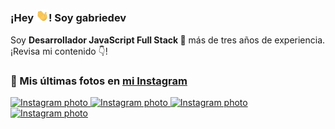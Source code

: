 <h3>¡Hey <img src="https://raw.githubusercontent.com/ABSphreak/ABSphreak/master/gifs/Hi.gif" width="20px" decondig="async">! Soy gabriedev</h3>

<p>Soy <strong>Desarrollador JavaScript Full Stack 🚀</strong> más de tres años de experiencia.<br />¡Revisa mi contenido 👇!</p>

### 📸 Mis últimas fotos en [mi Instagram](https://instagram.com/gabrie.dev)


<a href='https://instagram.com/p/CvMDAgtsm6j' target='_blank'>
  <img width='20%' src='https://instagram.fkiv3-1.fna.fbcdn.net/v/t51.2885-15/363283716_185057437893094_6434751601503753544_n.jpg?stp=dst-jpg_e15&_nc_ht=instagram.fkiv3-1.fna.fbcdn.net&_nc_cat=110&_nc_ohc=vZ-tMVz1PIIAX9wUPUP&edm=APU89FABAAAA&ccb=7-5&oh=00_AfBukqFV1RWHwEyBHzK44w2ACfPTmBlT3g9VXAJoYAZOAg&oe=64CA7949&_nc_sid=bc0c2c' alt='Instagram photo' />
</a>
<a href='https://instagram.com/p/CtruQitPJU1' target='_blank'>
  <img width='20%' src='https://instagram.fkiv3-1.fna.fbcdn.net/v/t51.2885-15/354557634_595647665883083_2498794285121939883_n.jpg?stp=dst-jpg_e15_fr_s1080x1080&_nc_ht=instagram.fkiv3-1.fna.fbcdn.net&_nc_cat=111&_nc_ohc=kv2vzifAK14AX-fTRhV&edm=APU89FABAAAA&ccb=7-5&oh=00_AfCMzLmDgj4TGF2R9wEF36f6ePhi8nmp633LCElaS8SEvQ&oe=64CA8EA3&_nc_sid=bc0c2c' alt='Instagram photo' />
</a>
<a href='https://instagram.com/p/CtrtZEhvfjK' target='_blank'>
  <img width='20%' src='https://instagram.fkiv3-1.fna.fbcdn.net/v/t51.2885-15/354566352_1280061536273536_3184760590463359796_n.jpg?stp=dst-jpg_e15&_nc_ht=instagram.fkiv3-1.fna.fbcdn.net&_nc_cat=104&_nc_ohc=bdKCa4P6f4sAX9_kgyo&edm=APU89FABAAAA&ccb=7-5&oh=00_AfBRpDTm7SSVIPeYkg_R9-wvhfbQbrpgnYaVfcsPYCdQ_w&oe=64C9F39C&_nc_sid=bc0c2c' alt='Instagram photo' />
</a>
<a href='https://instagram.com/p/CtDUXiGIwfW' target='_blank'>
  <img width='20%' src='https://instagram.fkiv3-1.fna.fbcdn.net/v/t51.2885-15/350888316_2281662725376540_4082540287140756007_n.jpg?stp=dst-jpg_e15&_nc_ht=instagram.fkiv3-1.fna.fbcdn.net&_nc_cat=100&_nc_ohc=aOfQ6pQlWVsAX-1Bkp6&edm=APU89FABAAAA&ccb=7-5&oh=00_AfBcTHmFeIUSJTELs52PGNsGl6e7VsFrIC17UO7oJ-xONA&oe=64CAB3D8&_nc_sid=bc0c2c' alt='Instagram photo' />
</a>
